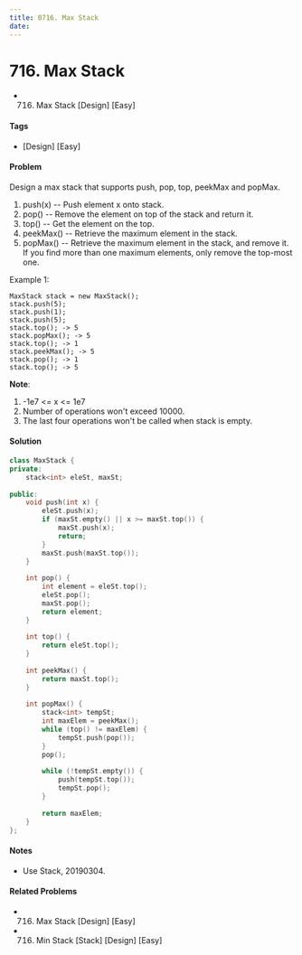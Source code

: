 ```yaml
---
title: 0716. Max Stack
date: 
---
```


# 716. Max Stack
- 716. Max Stack [Design] [Easy]

#### Tags
- [Design] [Easy]

#### Problem
Design a max stack that supports push, pop, top, peekMax and popMax.

1. push(x) -- Push element x onto stack.
2. pop() -- Remove the element on top of the stack and return it.
3. top() -- Get the element on the top.
4. peekMax() -- Retrieve the maximum element in the stack.
5. popMax() -- Retrieve the maximum element in the stack, and remove it. If you find more than one maximum elements, only remove the top-most one.

Example 1:

    MaxStack stack = new MaxStack();
    stack.push(5); 
    stack.push(1);
    stack.push(5);
    stack.top(); -> 5
    stack.popMax(); -> 5
    stack.top(); -> 1
    stack.peekMax(); -> 5
    stack.pop(); -> 1
    stack.top(); -> 5

**Note**:
1. -1e7 <= x <= 1e7
2. Number of operations won't exceed 10000.
3. The last four operations won't be called when stack is empty.

#### Solution
``` C++
class MaxStack {
private:
    stack<int> eleSt, maxSt;
    
public:    
    void push(int x) {
        eleSt.push(x);
        if (maxSt.empty() || x >= maxSt.top()) {
            maxSt.push(x);
            return;
        }
        maxSt.push(maxSt.top());
    }
    
    int pop() {
        int element = eleSt.top();
        eleSt.pop();
        maxSt.pop();
        return element;
    }
    
    int top() {
        return eleSt.top();
    }
    
    int peekMax() {
        return maxSt.top();
    }
    
    int popMax() {
        stack<int> tempSt;
        int maxElem = peekMax();
        while (top() != maxElem) {
            tempSt.push(pop());
        }
        pop();
        
        while (!tempSt.empty()) {
            push(tempSt.top());
            tempSt.pop();
        }
        
        return maxElem;
    }
};
```

#### Notes
- Use Stack, 20190304.

#### Related Problems
- 716. Max Stack [Design] [Easy]
- 716. Min Stack [Stack] [Design] [Easy]

